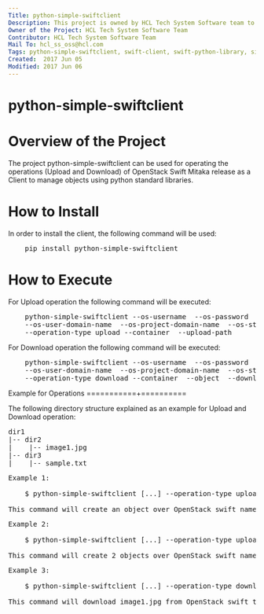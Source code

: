 ```yaml
---
Title: python-simple-swiftclient
Description: This project is owned by HCL Tech System Software team to provide the simple swift client to support the object upload and download operation over OpenStack Swift.
Owner of the Project: HCL Tech System Software Team
Contributor: HCL Tech System Software Team
Mail To: hcl_ss_oss@hcl.com
Tags: python-simple-swiftclient, swift-client, swift-python-library, simple-swiftclient.
Created:  2017 Jun 05
Modified: 2017 Jun 06
---
```


python-simple-swiftclient 
=========================

Overview of the Project
=======================

The project python-simple-swiftclient can be used for operating the operations (Upload and Download) of OpenStack Swift Mitaka release as a Client to manage objects using python standard libraries.

How to Install
==============

In order to install the client, the following command will be used:
<pre>
	pip install python-simple-swiftclient 
</pre>

How to Execute
==============

For Upload operation the following command will be executed:
<pre>
	python-simple-swiftclient --os-username <username> --os-password <password> --os-project-name <project name> --os-auth-url <http://<yourhost>:35357/v3>
    --os-user-domain-name <user domain name> --os-project-domain-name <project domain name> --os-storage-url <http://yourhost:8080/v1/AUTH_<tenant_id>> 
    --operation-type upload --container <container-name> --upload-path <Upload path of File or Directory>
</pre>

For Download operation the following command will be executed:
<pre>
    python-simple-swiftclient --os-username <username> --os-password <password> --os-project-name <project name> --os-auth-url <http://<yourhost>:35357/v3>
    --os-user-domain-name <user domain name> --os-project-domain-name <project domain name> --os-storage-url <http://yourhost:8080/v1/AUTH_<tenant_id>> 
    --operation-type download --container <container-name> --object <Name of the object to be downloaded> --download-path <Download path of File> 
</pre>

Example for Operations
===========+==========
  
The following directory structure explained as an example for Upload and Download operation:
 
<pre>
dir1
|-- dir2
|    |-- image1.jpg 
|-- dir3
|    |-- sample.txt 
</pre>

<pre>
Example 1:

	$ python-simple-swiftclient [...] --operation-type upload --container <container> --upload-path dir1/dir2/image1.jpg
	
This command will create an object over OpenStack swift named as **dir1/dir2/image1.jpg**
</pre>

<pre>
Example 2:

	$ python-simple-swiftclient [...] --operation-type upload --container <container> --upload-path dir1/
	
This command will create 2 objects over OpenStack swift named as **dir1/dir2/image1.jpg** and **dir1/dir3/sample.txt**
</pre>

<pre>
Example 3:

	$ python-simple-swiftclient [...] --operation-type download --container <container> --object dir1/dir2/image1.jpg --download-path /home/admin/download

This command will download image1.jpg from OpenStack swift to /home/admin/download
</pre>
